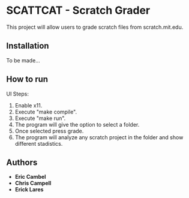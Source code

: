 SCATTCAT - Scratch Grader
===========================================

This project will allow users to grade scratch files from scratch.mit.edu.

## Installation
To be made...

## How to run
UI Steps:
1.	Enable x11.
2.	Execute "make compile".
3.	Execute "make run".
4.	The program will give the option to select a folder.
5.	Once selected press grade.
6.	The program will analyze any scratch project in the folder and show different stadistics.


## Authors
- **Eric Cambel**
- **Chris Campell**
- **Erick Lares**

